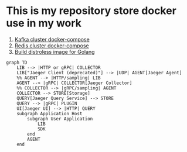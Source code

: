 # This is my repository store docker use in my work

1. [Kafka cluster docker-compose](kafka_cluster.md)
2. [Redis cluster docker-compose](redis_cluster.md)
3. [Build distroless image for Golang](build_distroless_image_for_golang.md)

```mermaid
graph TD
    LIB --> |HTTP or gRPC| COLLECTOR
    LIB["Jaeger Client (deprecated)"] --> |UDP| AGENT[Jaeger Agent]
    %% AGENT --> |HTTP/sampling| LIB
    AGENT --> |gRPC| COLLECTOR[Jaeger Collector]
    %% COLLECTOR --> |gRPC/sampling| AGENT
    COLLECTOR --> STORE[Storage]
    QUERY[Jaeger Query Service] --> STORE
    QUERY --> |gRPC| PLUGIN
    UI[Jaeger UI] --> |HTTP| QUERY
    subgraph Application Host
        subgraph User Application
            LIB
            SDK
        end
        AGENT
    end
```
